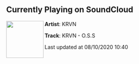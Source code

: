 ## Currently Playing on SoundCloud

[<img align="left" width="100" src="https://i1.sndcdn.com/artworks-xtOgPyH8baOS0Mra-qGLglA-t50x50.jpg">](https://soundcloud.com/krvnaus/krvn-oss?in=krvnaus/sets/golly-gosh-ep)

**Artist**: KRVN 

**Track**: KRVN - O.S.S

Last updated at 08/10/2020 10:40
